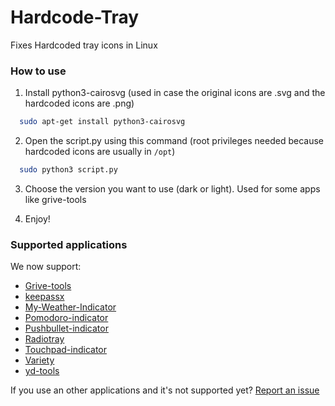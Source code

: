# Hardcode-Tray
Fixes Hardcoded tray icons in Linux

### How to use
  1. Install python3-cairosvg (used in case the original icons are .svg and the hardcoded icons are .png)
  ```bash
    sudo apt-get install python3-cairosvg 
  ```
  
  2. Open the script.py using this command (root privileges needed because hardcoded icons are usually in `/opt`)
  ```bash
    sudo python3 script.py 
  ```
  
  3. Choose the version you want to use (dark or light). Used for some apps like grive-tools
  
  4. Enjoy!

### Supported applications
We now support: 
* [Grive-tools](https://launchpad.net/~thefanclub/+archive/ubuntu/grive-tools)
* [keepassx](https://www.keepassx.org/)
* [My-Weather-Indicator](https://launchpad.net/my-weather-indicator)
* [Pomodoro-indicator](https://github.com/malev/pomodoro-indicator)
* [Pushbullet-indicator](https://launchpad.net/~atareao)
* [Radiotray](http://radiotray.sourceforge.net/)
* [Touchpad-indicator](https://launchpad.net/touchpad-indicator)
* [Variety](http://peterlevi.com/variety/)
* [yd-tools](https://github.com/slytomcat/yandex-disk-indicator)

If you use an other applications and it's not supported yet? [Report an issue](https://github.com/bil-elmoussaoui/Hardcode-Tray/issues)

